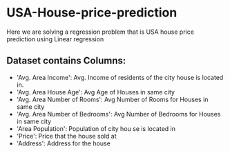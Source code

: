 # USA-House-price-prediction

Here we are solving a regression problem that is USA house price prediction using Linear regression 
## Dataset contains Columns:
* 'Avg. Area Income': Avg. Income of residents of the city house is located in.
* 'Avg. Area House Age': Avg Age of Houses in same city
* 'Avg. Area Number of Rooms': Avg Number of Rooms for Houses in same city
* 'Avg. Area Number of Bedrooms': Avg Number of Bedrooms for Houses in same city
* 'Area Population': Population of city hou se is located in
* 'Price': Price that the house sold at
* 'Address': Address for the house
